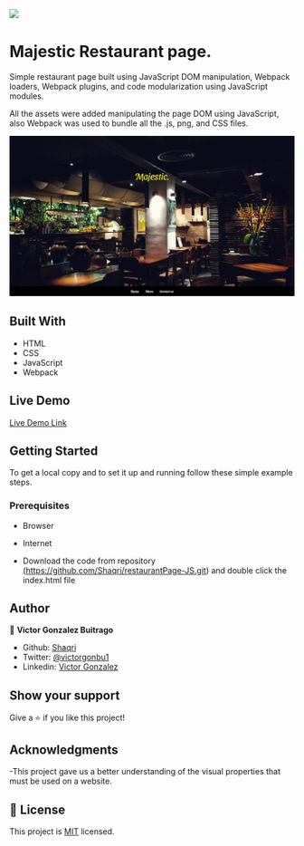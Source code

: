 ![](https://img.shields.io/badge/Microverse-blueviolet)  
# Majestic Restaurant page.  

Simple restaurant page built using JavaScript DOM manipulation, Webpack loaders, Webpack plugins, and code modularization using JavaScript modules.

All the assets were added manipulating the page DOM using JavaScript, also Webpack was used to bundle all the .js, png, and CSS files.


![APP SCREENSHOT](assets/imgs/SCREENSHOT.PNG)  


## Built With

- HTML
- CSS
- JavaScript
- Webpack

## Live Demo

[Live Demo Link](https://shaqri.github.io/Book_library/?status=read)


## Getting Started


To get a local copy  and to set it up and running follow these simple example steps.

### Prerequisites

- Browser
- Internet

- Download the code from repository (https://github.com/Shaqri/restaurantPage-JS.git) and double click the index.html file


## Author

👤 **Victor Gonzalez Buitrago**

- Github: [Shaqri](https://github.com/Shaqri)
- Twitter: [@victorgonbu1](https://twitter.com/victorgonbu1)
- Linkedin: [Victor Gonzalez](https://www.linkedin.com/in/victor-manuel-gonzalez-buitrago/)



## Show your support

Give a ⭐️ if you like this project!

## Acknowledgments
-This project gave us a better understanding of the visual properties that must be used on a website.

## 📝 License

This project is [MIT](LICENSE) licensed.

